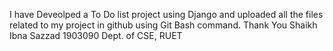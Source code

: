 I have Deveolped a To Do list project using Django and uploaded all the files related to my project in github using Git Bash command.
Thank You
Shaikh Ibna Sazzad
1903090
Dept. of CSE, RUET
